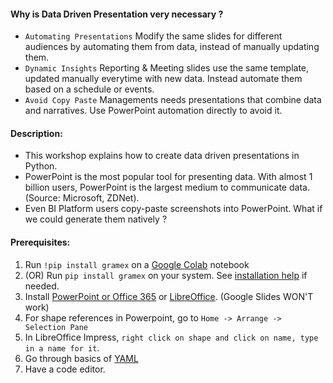 #### Why is Data Driven Presentation very necessary ?
* `Automating Presentations`
    Modify the same slides for different audiences by automating them from data, instead of manually updating them.
* `Dynamic Insights`
    Reporting & Meeting slides use the same
    template, updated manually everytime with new data. Instead automate them based on a schedule or events.
* `Avoid Copy Paste`
    Managements needs presentations that combine data and narratives. Use PowerPoint automation directly to avoid it.

#### Description:
* This workshop explains how to create data driven presentations in Python.
* PowerPoint is the most popular tool for presenting data. With almost 1 billion users, PowerPoint is the largest medium to communicate data. (Source: Microsoft, ZDNet).
* Even BI Platform users copy-paste screenshots into PowerPoint. What if we could generate them natively ?

#### Prerequisites:
1. Run `!pip install gramex` on a [Google Colab](https://colab.research.google.com/) notebook
2. (OR) Run `pip install gramex` on your system. See [installation help](https://learn.gramener.com/guide/install/) if needed.
3. Install [PowerPoint or Office 365](https://www.microsoft.com/en-in/microsoft-365/try) or [LibreOffice](https://www.libreoffice.org/). (Google Slides WON'T work)
4. For shape references in Powerpoint, go to `Home -> Arrange -> Selection Pane`
5. In LibreOffice Impress, `right click on shape and click on name, type in a name for it`.
6. Go through basics of [YAML](https://en.wikipedia.org/wiki/YAML)
7. Have a code editor.